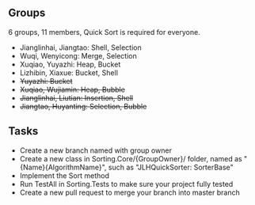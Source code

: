 ## Groups
6 groups, 11 members, Quick Sort is required for everyone.

- Jianglinhai, Jiangtao: Shell, Selection
- Wuqi, Wenyicong: Merge, Selection
- Xuqiao, Yuyazhi: Heap, Bucket
- Lizhibin, Xiaxue: Bucket, Shell
- ~~Yuyazhi: Bucket~~
- ~~Xuqiao, Wujiamin: Heap, Bubble~~
- ~~Jianglinhai, Liutian: Insertion, Shell~~
- ~~Jiangtao, Huyanting: Selection, Bubble~~

## Tasks
- Create a new branch named with group owner
- Create a new class in Sorting.Core/{GroupOwner}/ folder, named as "{Name}{AlgorithmName}", such as "JLHQuickSorter: SorterBase"
- Implement the Sort method
- Run TestAll in Sorting.Tests to make sure your project fully tested
- Create a new pull request to merge your branch into master branch